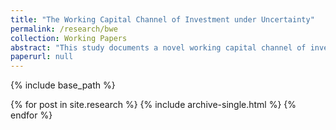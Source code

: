 ```yaml
---
title: "The Working Capital Channel of Investment under Uncertainty"
permalink: /research/bwe
collection: Working Papers
abstract: "This study documents a novel working capital channel of investment under uncertainty, wherein uncertainty affects investment not through adjustment costs or irreversibility but through working capital and cash flows. The uncertainty comes from a prevalent supply chain phenomenon known as the bullwhip effect, where demand volatility is amplified upstream along the supply chain from retailers to raw materials suppliers. Analyzing a sample of over 155,000 supply chains, I find that a high bullwhip effect leads firms to increase their inventory levels, raising working capital demands and reducing cash available for investment, especially for financially constrained firms.."
paperurl: null
---
```


{% include base_path %}


{% for post in site.research %}
  {% include archive-single.html %}
{% endfor %}
